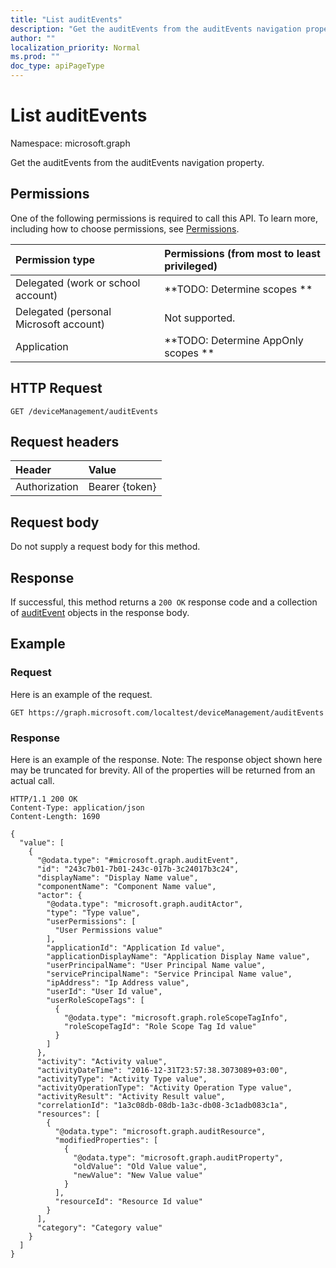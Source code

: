 ```yaml
---
title: "List auditEvents"
description: "Get the auditEvents from the auditEvents navigation property."
author: ""
localization_priority: Normal
ms.prod: ""
doc_type: apiPageType
---
```


# List auditEvents

Namespace: microsoft.graph

Get the auditEvents from the auditEvents navigation property.

## Permissions
One of the following permissions is required to call this API. To learn more, including how to choose permissions, see [Permissions](/concepts/permissions-reference.md).

|Permission type|Permissions (from most to least privileged)|
|:---|:---|
|Delegated (work or school account)|**TODO: Determine scopes **|
|Delegated (personal Microsoft account)|Not supported.|
|Application|**TODO: Determine AppOnly scopes **|

## HTTP Request
<!-- {
  "blockType": "ignored"
}
-->
``` http
GET /deviceManagement/auditEvents
```

## Request headers
|Header|Value|
|:---|:---|
|Authorization|Bearer {token}|

## Request body
Do not supply a request body for this method.

## Response
If successful, this method returns a `200 OK` response code and a collection of [auditEvent](../resources/auditevent.md) objects in the response body.

## Example

### Request
Here is an example of the request.
<!-- {
  "blockType": "request",
  "name": "get_auditevent"
}
-->
``` http
GET https://graph.microsoft.com/localtest/deviceManagement/auditEvents
```

### Response
Here is an example of the response. Note: The response object shown here may be truncated for brevity. All of the properties will be returned from an actual call.
<!-- {
  "blockType": "response",
  "truncated": true,
  "@odata.type": "collection(microsoft.graph.auditevent)"
}
-->
``` http
HTTP/1.1 200 OK
Content-Type: application/json
Content-Length: 1690

{
  "value": [
    {
      "@odata.type": "#microsoft.graph.auditEvent",
      "id": "243c7b01-7b01-243c-017b-3c24017b3c24",
      "displayName": "Display Name value",
      "componentName": "Component Name value",
      "actor": {
        "@odata.type": "microsoft.graph.auditActor",
        "type": "Type value",
        "userPermissions": [
          "User Permissions value"
        ],
        "applicationId": "Application Id value",
        "applicationDisplayName": "Application Display Name value",
        "userPrincipalName": "User Principal Name value",
        "servicePrincipalName": "Service Principal Name value",
        "ipAddress": "Ip Address value",
        "userId": "User Id value",
        "userRoleScopeTags": [
          {
            "@odata.type": "microsoft.graph.roleScopeTagInfo",
            "roleScopeTagId": "Role Scope Tag Id value"
          }
        ]
      },
      "activity": "Activity value",
      "activityDateTime": "2016-12-31T23:57:38.3073089+03:00",
      "activityType": "Activity Type value",
      "activityOperationType": "Activity Operation Type value",
      "activityResult": "Activity Result value",
      "correlationId": "1a3c08db-08db-1a3c-db08-3c1adb083c1a",
      "resources": [
        {
          "@odata.type": "microsoft.graph.auditResource",
          "modifiedProperties": [
            {
              "@odata.type": "microsoft.graph.auditProperty",
              "oldValue": "Old Value value",
              "newValue": "New Value value"
            }
          ],
          "resourceId": "Resource Id value"
        }
      ],
      "category": "Category value"
    }
  ]
}
```


